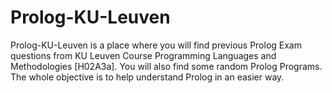 # Prolog-KU-Leuven

Prolog-KU-Leuven is a place where you will find previous Prolog Exam questions from KU Leuven Course Programming Languages and Methodologies [H02A3a].
You will also find some random Prolog Programs.
The whole objective is to help understand Prolog in an easier way.
